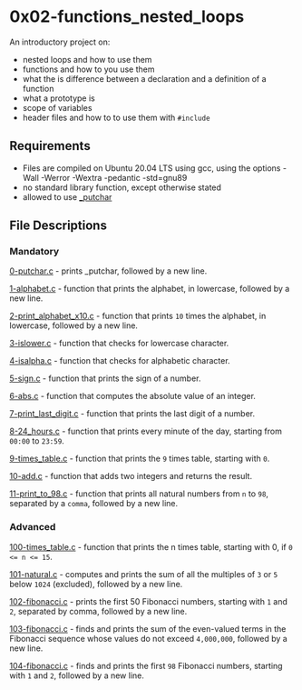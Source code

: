 # 0x02-functions_nested_loops
An introductory project on:

- nested loops and how to use them
- functions and how to you use them
- what the is difference between a declaration and a definition of a function
- what a prototype is
- scope of variables
- header files and how to to use them with `#include`
## Requirements
- Files are compiled on Ubuntu 20.04 LTS using gcc, using the options -Wall -Werror -Wextra -pedantic -std=gnu89
- no standard library function, except otherwise stated
- allowed to use [_putchar](https://github.com/holbertonschool/_putchar.c/blob/master/_putchar.c)
## File Descriptions
### Mandatory
[0-putchar.c](https://github.com/Gbeminiyi-S/alx-low_level_programming/blob/main/0x02-functions_nested_loops/0-putchar.c) - prints _putchar, followed by a new line.

[1-alphabet.c](https://github.com/Gbeminiyi-S/alx-low_level_programming/blob/main/0x02-functions_nested_loops/1-alphabet.c) - function that prints the alphabet, in lowercase, followed by a new line.

[2-print_alphabet_x10.c](https://github.com/Gbeminiyi-S/alx-low_level_programming/blob/main/0x02-functions_nested_loops/2-print_alphabet_x10.c) - function that prints `10` times the alphabet, in lowercase, followed by a new line.

[3-islower.c](https://github.com/Gbeminiyi-S/alx-low_level_programming/blob/main/0x02-functions_nested_loops/3-islower.c) - function that checks for lowercase character.

[4-isalpha.c](https://github.com/Gbeminiyi-S/alx-low_level_programming/blob/main/0x02-functions_nested_loops/4-isalpha.c#L1) - function that checks for alphabetic character.

[5-sign.c](https://github.com/Gbeminiyi-S/alx-low_level_programming/blob/main/0x02-functions_nested_loops/5-sign.c) - function that prints the sign of a number.

[6-abs.c](https://github.com/Gbeminiyi-S/alx-low_level_programming/blob/main/0x02-functions_nested_loops/6-abs.c) - function that computes the absolute value of an integer.

[7-print_last_digit.c](https://github.com/Gbeminiyi-S/alx-low_level_programming/blob/main/0x02-functions_nested_loops/7-print_last_digit.c) - function that prints the last digit of a number.

[8-24_hours.c](https://github.com/Gbeminiyi-S/alx-low_level_programming/blob/main/0x02-functions_nested_loops/8-24_hours.c) - function that prints every minute of the day, starting from `00:00` to `23:59`.

[9-times_table.c](https://github.com/Gbeminiyi-S/alx-low_level_programming/blob/main/0x02-functions_nested_loops/9-times_table.c) - function that prints the `9` times table, starting with `0`.

[10-add.c](https://github.com/Gbeminiyi-S/alx-low_level_programming/blob/main/0x02-functions_nested_loops/10-add.c) - function that adds two integers and returns the result.

[11-print_to_98.c](https://github.com/Gbeminiyi-S/alx-low_level_programming/blob/main/0x02-functions_nested_loops/11-print_to_98.c) - function that prints all natural numbers from `n` to `98`, separated by a `comma`, followed by a new line.

### Advanced
[100-times_table.c](https://github.com/Gbeminiyi-S/alx-low_level_programming/blob/main/0x02-functions_nested_loops/100-times_table.c) - function that prints the n times table, starting with 0, if `0 <= n <= 15`.

[101-natural.c](https://github.com/Gbeminiyi-S/alx-low_level_programming/blob/main/0x02-functions_nested_loops/101-natural.c) - computes and prints the sum of all the multiples of `3` or `5` below `1024` (excluded), followed by a new line.

[102-fibonacci.c](https://github.com/Gbeminiyi-S/alx-low_level_programming/blob/main/0x02-functions_nested_loops/102-fibonacci.c) - prints the first 50 Fibonacci numbers, starting with `1` and `2`, separated by comma, followed by a new line. 

[103-fibonacci.c](https://github.com/Gbeminiyi-S/alx-low_level_programming/blob/main/0x02-functions_nested_loops/103-fibonacci.c) - finds and prints the sum of the even-valued terms in the Fibonacci sequence whose values do not exceed `4,000,000`, followed by a new line. 

[104-fibonacci.c](https://github.com/Gbeminiyi-S/alx-low_level_programming/blob/main/0x02-functions_nested_loops/104-fibonacci.c) - finds and prints the first `98` Fibonacci numbers, starting with `1` and `2`, followed by a new line.

